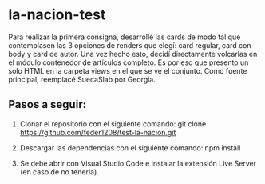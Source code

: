 # la-nacion-test

Para realizar la primera consigna, desarrollé las cards de modo tal que contemplasen las 3 opciones de renders que elegí: card regular, card con body y card de autor.
Una vez hecho esto, decidí directamente volcarlas en el módulo contenedor de artículos completo. Es por eso que presento un solo HTML en la carpeta views en el que se ve el conjunto.
Como fuente principal, reemplacé SuecaSlab por Georgia.

## Pasos a seguir:

1. Clonar el repositorio con el siguiente comando: git clone https://github.com/feder1208/test-la-nacion.git

2. Descargar las dependencias con el siguiente comando: npm install

3. Se debe abrir con Visual Studio Code e instalar la extensión Live Server (en caso de no tenerla).
